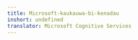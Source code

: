 ```yaml
---
title: Microsoft-kaukauwa-bi-kenadau
inshort: undefined
translator: Microsoft Cognitive Services
---
```




